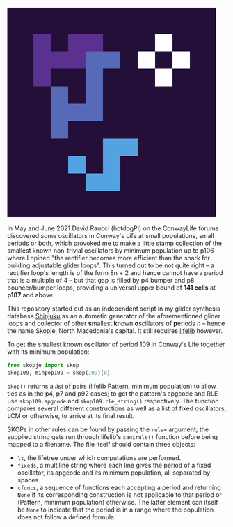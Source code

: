 ![Skopje's logo is a coloured Rob's p16](/logo.svg)

In May and June 2021 David Raucci (hotdogPi) on the ConwayLife forums discovered some oscillators in Conway's Life at small populations, small periods or both, which provoked me to make [a little stamp collection](https://conwaylife.com/forums/viewtopic.php?f=2&t=5338) of the smallest known non-trivial oscillators by minimum population up to p106 where I opined "the rectifier becomes more efficient than the snark for building adjustable glider loops". This turned out to be not quite right – a rectifier loop's length is of the form 8n + 2 and hence cannot have a period that is a multiple of 4 – but that gap is filled by p4 bumper and p8 bouncer/bumper loops, providing a universal upper bound of **141 cells** at **p187** and above.

This repository started out as an independent script in my glider synthesis database [Shinjuku](https://gitlab.com/parclytaxel/Shinjuku) as an automatic generator of the aforementioned glider loops and collector of other **s**mallest **k**nown **o**scillators of **p**eriods _n_ – hence the name Skopje, North Macedonia's capital. It still requires [lifelib](https://gitlab.com/apgoucher/lifelib) however.

To get the smallest known oscillator of period 109 in Conway's Life together with its minimum population:

```python
from skopje import skop
skop109, minpop109 = skop(109)[0]
```

`skop()` returns a _list_ of pairs (lifelib Pattern, minimum population) to allow ties as in the p4, p7 and p92 cases; to get the pattern's apgcode and RLE use `skop109.apgcode` and `skop109.rle_string()` respectively. The function compares several different constructions as well as a list of fixed oscillators, LCM or otherwise, to arrive at its final result.

SKOPs in other rules can be found by passing the `rule=` argument; the supplied string gets run through lifelib's `sanirule()` function before being mapped to a filename. The file itself should contain three objects:

* `lt`, the lifetree under which computations are performed.
* `fixeds`, a multiline string where each line gives the period of a fixed oscillator, its apgcode and its minimum population, all separated by spaces.
* `cfuncs`, a sequence of functions each accepting a period and returning `None` if its corresponding construction is not applicable to that period or (Pattern, minimum population) otherwise. The latter element can itself be `None` to indicate that the period is in a range where the population does not follow a defined formula.
